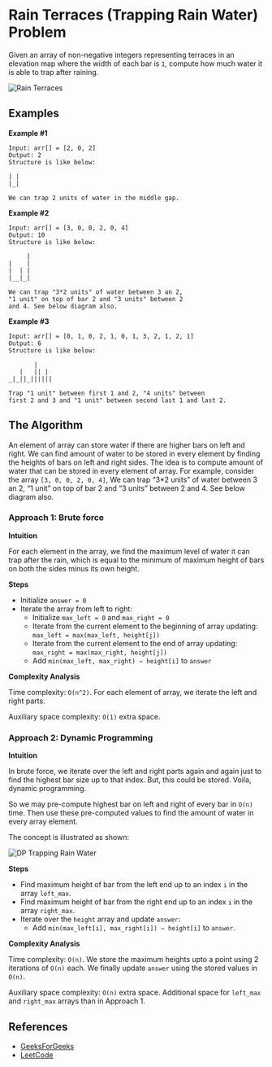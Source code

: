 Rain Terraces (Trapping Rain Water) Problem
===========================================

Given an array of non-negative integers representing terraces in an elevation map where the width of each bar is `1`, compute how much water it is able to trap after raining.

![Rain Terraces](https://www.geeksforgeeks.org/wp-content/uploads/watertrap.png)

Examples
--------

**Example \#1**

    Input: arr[] = [2, 0, 2]
    Output: 2
    Structure is like below:

    | |
    |_|

    We can trap 2 units of water in the middle gap.

**Example \#2**

    Input: arr[] = [3, 0, 0, 2, 0, 4]
    Output: 10
    Structure is like below:

         |
    |    |
    |  | |
    |__|_|

    We can trap "3*2 units" of water between 3 an 2,
    "1 unit" on top of bar 2 and "3 units" between 2
    and 4. See below diagram also.

**Example \#3**

    Input: arr[] = [0, 1, 0, 2, 1, 0, 1, 3, 2, 1, 2, 1]
    Output: 6
    Structure is like below:

           |
       |   || |
    _|_||_||||||

    Trap "1 unit" between first 1 and 2, "4 units" between
    first 2 and 3 and "1 unit" between second last 1 and last 2.

The Algorithm
-------------

An element of array can store water if there are higher bars on left and right. We can find amount of water to be stored in every element by finding the heights of bars on left and right sides. The idea is to compute amount of water that can be stored in every element of array. For example, consider the array `[3, 0, 0, 2, 0, 4]`, We can trap “3\*2 units” of water between 3 an 2, “1 unit” on top of bar 2 and “3 units” between 2 and 4. See below diagram also.

### Approach 1: Brute force

**Intuition**

For each element in the array, we find the maximum level of water it can trap after the rain, which is equal to the minimum of maximum height of bars on both the sides minus its own height.

**Steps**

-   Initialize `answer = 0`
-   Iterate the array from left to right:
    -   Initialize `max_left = 0` and `max_right = 0`
    -   Iterate from the current element to the beginning of array updating: `max_left = max(max_left, height[j])`
    -   Iterate from the current element to the end of array updating: `max_right = max(max_right, height[j])`
    -   Add `min(max_left, max_right) − height[i]` to `answer`

**Complexity Analysis**

Time complexity: `O(n^2)`. For each element of array, we iterate the left and right parts.

Auxiliary space complexity: `O(1)` extra space.

### Approach 2: Dynamic Programming

**Intuition**

In brute force, we iterate over the left and right parts again and again just to find the highest bar size up to that index. But, this could be stored. Voila, dynamic programming.

So we may pre-compute highest bar on left and right of every bar in `O(n)` time. Then use these pre-computed values to find the amount of water in every array element.

The concept is illustrated as shown:

![DP Trapping Rain Water](https://leetcode.com/problems/trapping-rain-water/Figures/42/trapping_rain_water.png)

**Steps**

-   Find maximum height of bar from the left end up to an index `i` in the array `left_max`.
-   Find maximum height of bar from the right end up to an index `i` in the array `right_max`.
-   Iterate over the `height` array and update `answer`:
    -   Add `min(max_left[i], max_right[i]) − height[i]` to `answer`.

**Complexity Analysis**

Time complexity: `O(n)`. We store the maximum heights upto a point using 2 iterations of `O(n)` each. We finally update `answer` using the stored values in `O(n)`.

Auxiliary space complexity: `O(n)` extra space. Additional space for `left_max` and `right_max` arrays than in Approach 1.

References
----------

-   [GeeksForGeeks](https://www.geeksforgeeks.org/trapping-rain-water/)
-   [LeetCode](https://leetcode.com/problems/trapping-rain-water/solution/)
